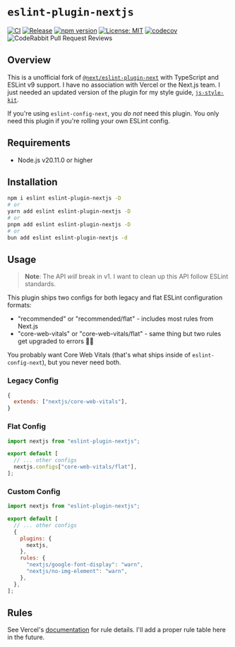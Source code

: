 # `eslint-plugin-nextjs`

[![CI](https://github.com/drake-nathan/js-style-kit/actions/workflows/ci.yaml/badge.svg)](https://github.com/drake-nathan/js-style-kit/actions/workflows/ci.yaml)
[![Release](https://github.com/drake-nathan/js-style-kit/actions/workflows/release.yaml/badge.svg)](https://github.com/drake-nathan/js-style-kit/actions/workflows/release.yaml)
[![npm version](https://img.shields.io/npm/v/eslint-plugin-nextjs.svg)](https://www.npmjs.com/package/eslint-plugin-nextjs)
[![License: MIT](https://img.shields.io/badge/License-MIT-yellow.svg)](https://opensource.org/licenses/MIT)
[![codecov](https://codecov.io/gh/drake-nathan/js-style-kit/graph/badge.svg?token=C57D67JAE0)](https://codecov.io/gh/drake-nathan/js-style-kit)
![CodeRabbit Pull Request Reviews](https://img.shields.io/coderabbit/prs/github/drake-nathan/js-style-kit?labelColor=5C5C5C&color=FF570A&link=https%3A%2F%2Fcoderabbit.ai&label=CodeRabbit%20Reviews)

## Overview

This is a unofficial fork of [`@next/eslint-plugin-next`](https://www.npmjs.com/package/@next/eslint-plugin-next) with TypeScript and ESLint v9 support. I have no association with Vercel or the Next.js team. I just needed an updated version of the plugin for my style guide, [`js-style-kit`](https://js-style-kit.mintlify.app/introduction).

If you're using `eslint-config-next`, you _do not_ need this plugin.
You only need this plugin if you're rolling your own ESLint config.

## Requirements

- Node.js v20.11.0 or higher

## Installation

```bash
npm i eslint eslint-plugin-nextjs -D
# or
yarn add eslint eslint-plugin-nextjs -D
# or
pnpm add eslint eslint-plugin-nextjs -D
# or
bun add eslint eslint-plugin-nextjs -d
```

## Usage

> **Note**: The API _will_ break in v1. I want to clean up this API follow ESLint standards.

This plugin ships two configs for both legacy and flat ESLint configuration formats:

- "recommended" or "recommended/flat" - includes most rules from Next.js
- "core-web-vitals" or "core-web-vitals/flat" - same thing but two rules get upgraded to errors 🤷‍♂️

You probably want Core Web Vitals (that's what ships inside of `eslint-config-next`), but you never need both.

### Legacy Config

```js
{
  extends: ["nextjs/core-web-vitals"],
}
```

### Flat Config

```js
import nextjs from "eslint-plugin-nextjs";

export default [
  // ... other configs
  nextjs.configs["core-web-vitals/flat"],
];
```

### Custom Config

```js
import nextjs from "eslint-plugin-nextjs";

export default [
  // ... other configs
  {
    plugins: {
      nextjs,
    },
    rules: {
      "nextjs/google-font-display": "warn",
      "nextjs/no-img-element": "warn",
    },
  },
];
```

## Rules

See Vercel's [documentation](https://nextjs.org/docs/app/api-reference/config/eslint#rules) for rule details. I'll add a proper rule table here in the future.
